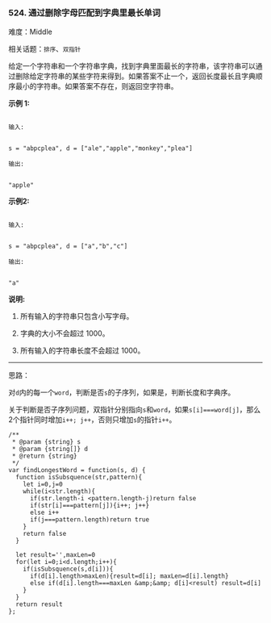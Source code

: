 ### 524. 通过删除字母匹配到字典里最长单词

难度：Middle

相关话题：`排序`、`双指针`

给定一个字符串和一个字符串字典，找到字典里面最长的字符串，该字符串可以通过删除给定字符串的某些字符来得到。如果答案不止一个，返回长度最长且字典顺序最小的字符串。如果答案不存在，则返回空字符串。



**示例 1:** 





```

输入:


s = "abpcplea", d = ["ale","apple","monkey","plea"]

输出:

 
"apple"

```


**示例2:** 





```

输入:


s = "abpcplea", d = ["a","b","c"]

输出:

 
"a"

```


**说明:** 




1. 所有输入的字符串只包含小写字母。

2. 字典的大小不会超过 1000。

3. 所有输入的字符串长度不会超过 1000。






-----

思路：

对`d`内的每一个`word`，判断是否`s`的子序列，如果是，判断长度和字典序。

关于判断是否子序列问题，双指针分别指向`s`和`word`，如果`s[i]===word[j]`，那么2个指针同时增加`i++; j++`，否则只增加`s`的指针`i++`。


```
/**
 * @param {string} s
 * @param {string[]} d
 * @return {string}
 */
var findLongestWord = function(s, d) {
  function isSubsquence(str,pattern){
    let i=0,j=0
    while(i<str.length){
      if(str.length-i <pattern.length-j)return false
      if(str[i]===pattern[j]){i++; j++}
      else i++
      if(j===pattern.length)return true            
    }
    return false
  }

  let result='',maxLen=0
  for(let i=0;i<d.length;i++){
    if(isSubsquence(s,d[i])){
      if(d[i].length>maxLen){result=d[i]; maxLen=d[i].length}
      else if(d[i].length===maxLen &amp;&amp; d[i]<result) result=d[i]
    }
  }
  return result
};



```

